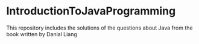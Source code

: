 # IntroductionToJavaProgramming
This repository includes the solutions of the questions about Java from the book written by Danial Liang
